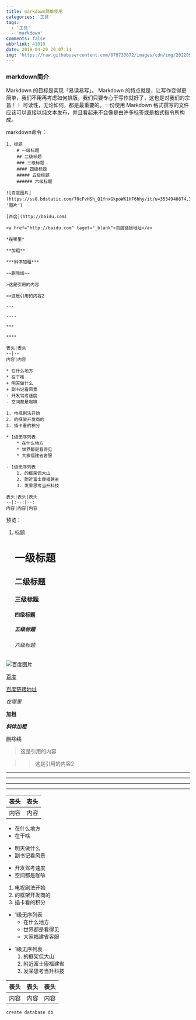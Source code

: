 ```yaml
---
title: markdown简单使用
categories: '工具'
tags:
  - '工具'
  - 'markdown'
comments: false
abbrlink: 41019
date: 2019-04-20 20:07:14
img: 'https://raw.githubusercontent.com/879733672/images/cdn/img/202209041659262.jpg'
---
```

### markdown简介
Markdown 的目标是实现「易读易写」。
Markdown 的特点就是，让写作变得更简单，我们不用再考虑如何排版，我们只要专心于写作就好了，这也是对我们的宗旨！！
可读性，无论如何，都是最重要的。一份使用 Markdown 格式撰写的文件应该可以直接以纯文本发布，并且看起来不会像是由许多标签或是格式指令所构成。

markdown命令：
```
1. 标题
    # 一级标题
    ## 二级标题
    ### 三级标题
    #### 四级标题
    ##### 五级标题
    ###### 六级标题

![百度图片](https://ss0.bdstatic.com/70cFvHSh_Q1YnxGkpoWK1HF6hhy/it/u=3534940874,3350191940&fm=27&gp=0.jpg， '图片')

[百度](http://baidu.com)

<a href="http://baidu.com" taget="_blank">百度链接地址</a>

*在哪里*

**加粗**

***斜体加粗***

~~删除线~~

>这是引用的内容

>>这是引用的内容2

---

----

***

****

表头|表头
--|--
内容|内容

* 在什么地方
* 在干啥
+ 明天做什么
+ 副书记看风景
- 开发驾考速度
- 空间都是咖啡

1. 电视剧法开始
2. 的框架开发商的
3. 插卡看的积分

* 1级无序列表
    * 在什么地方
    * 世界都是看得见
    * 大家福建省客服

- 1级无序列表
    1. 的框架侃大山
    2. 附近富士康福建省
    3. 发呆思考当升科技

表头|表头|表头
--|:--:|--:
内容|内容|内容
```

预览：
1. 标题
    # 一级标题
    ## 二级标题
    ### 三级标题
    #### 四级标题
    ##### 五级标题
    ###### 六级标题

![百度图片](https://ss0.bdstatic.com/70cFvHSh_Q1YnxGkpoWK1HF6hhy/it/u=3534940874,3350191940&fm=27&gp=0.jpg， '图片')

[百度](http://baidu.com)

<a href="http://baidu.com" taget="_blank">百度链接地址</a>

*在哪里*

**加粗**

***斜体加粗***

~~删除线~~

>这是引用的内容

>>这是引用的内容2

---

----

***

****

表头|表头
--|--
内容|内容

* 在什么地方
* 在干啥
+ 明天做什么
+ 副书记看风景
- 开发驾考速度
- 空间都是咖啡

1. 电视剧法开始
2. 的框架开发商的
3. 插卡看的积分

* 1级无序列表
    * 在什么地方
    * 世界都是看得见
    * 大家福建省客服

- 1级无序列表
    1. 的框架侃大山
    2. 附近富士康福建省
    3. 发呆思考当升科技

表头|表头|表头
--|:--:|--:
内容|内容|内容

```
create database db
```